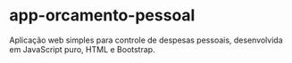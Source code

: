 # app-orcamento-pessoal
Aplicação web simples para controle de despesas pessoais, desenvolvida em JavaScript puro, HTML e Bootstrap.
